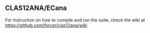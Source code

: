 ## CLAS12ANA/ECana
For instruction on how to compile and run the suite, check the wiki at https://github.com/forcar/clas12ana/wiki
